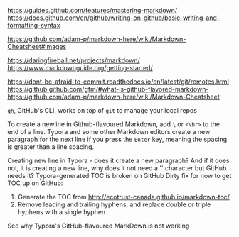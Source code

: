 https://guides.github.com/features/mastering-markdown/
https://docs.github.com/en/github/writing-on-github/basic-writing-and-formatting-syntax

https://github.com/adam-p/markdown-here/wiki/Markdown-Cheatsheet#images

https://daringfireball.net/projects/markdown/
https://www.markdownguide.org/getting-started/

https://dont-be-afraid-to-commit.readthedocs.io/en/latest/git/remotes.html
https://github.github.com/gfm/#what-is-github-flavored-markdown-
https://github.com/adam-p/markdown-here/wiki/Markdown-Cheatsheet

`gh`, GitHub's CLI, works on top of `git` to manage your local repos

To create a newline in Github-flavoured Markdown, add `\` or `<\br>`  to the  end of a line. Typora and some other Markdown editors create a new paragraph for the next line if you press the `Enter` key, meaning the spacing is greater than a line spacing.

Creating new line in Typora - does it create a new paragraph? And if it does not, it is creating a new line, why does it not need a '\' character but GitHub needs it? 
Typora-generated TOC is broken on GitHub
Dirty fix for now to get TOC up on GitHub:
1. Generate the TOC from http://ecotrust-canada.github.io/markdown-toc/
2. Remove leading and trailing hyphens, and replace double or triple hyphens with a single hyphen

See why Typora's GitHub-flavoured MarkDown is not working